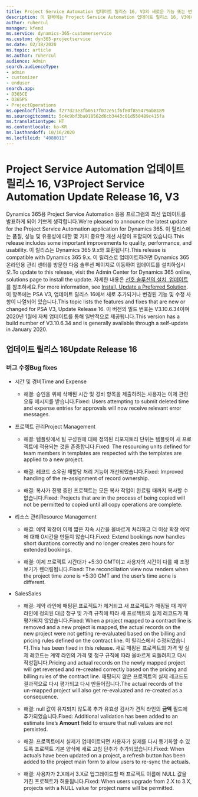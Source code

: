 ```yaml
---
title: Project Service Automation 업데이트 릴리스 16, V3의 새로운 기능 또는 변경된 기능
description: 이 항목에는 Project Service Automation 업데이트 릴리스 16, V3에서 사용할 수 있는 기능 및 수정 사항이 나열되어 있습니다.
author: ruhercul
manager: kfend
ms.service: dynamics-365-customerservice
ms.custom: dyn365-projectservice
ms.date: 02/18/2020
ms.topic: article
ms.author: ruhercul
audience: Admin
search.audienceType:
- admin
- customizer
- enduser
search.app:
- D365CE
- D365PS
- ProjectOperations
ms.openlocfilehash: f277d23e3fb0517f072e51f6f80f855479ab8189
ms.sourcegitcommit: 5c4c9bf3ba018562d6cb3443c01d550489c415fa
ms.translationtype: HT
ms.contentlocale: ko-KR
ms.lasthandoff: 10/16/2020
ms.locfileid: "4080011"
---
```

# <a name="project-service-automation-update-release-16-v3"></a><span data-ttu-id="bda47-103">Project Service Automation 업데이트 릴리스 16, V3</span><span class="sxs-lookup"><span data-stu-id="bda47-103">Project Service Automation Update Release 16, V3</span></span>

<span data-ttu-id="bda47-104">Dynamics 365용 Project Service Automation 응용 프로그램의 최신 업데이트를 발표하게 되어 기쁘게 생각합니다.</span><span class="sxs-lookup"><span data-stu-id="bda47-104">We’re pleased to announce the latest update for the Project Service Automation application for Dynamics 365.</span></span> <span data-ttu-id="bda47-105">이 릴리스에는 품질, 성능 및 유용성에 대한 몇 가지 중요한 개선 사항이 포함되어 있습니다.</span><span class="sxs-lookup"><span data-stu-id="bda47-105">This release includes some important improvements to quality, performance, and usability.</span></span>  <span data-ttu-id="bda47-106">이 릴리스는 Dynamics 365 9.x와 호환됩니다.</span><span class="sxs-lookup"><span data-stu-id="bda47-106">This release is compatible with Dynamics 365 9.x.</span></span> <span data-ttu-id="bda47-107">이 릴리스로 업데이트하려면 Dynamics 365 온라인용 관리 센터를 방문한 다음 솔루션 페이지로 이동하여 업데이트를 설치하십시오.</span><span class="sxs-lookup"><span data-stu-id="bda47-107">To update to this release, visit the Admin Center for Dynamics 365 online, solutions page to install the update.</span></span> <span data-ttu-id="bda47-108">자세한 내용은 [선호 솔루션의 설치, 업데이트](https://docs.microsoft.com/dynamics365/project-service/upgrade-psa-home-page)를 참조하세요.</span><span class="sxs-lookup"><span data-stu-id="bda47-108">For more information, see [Install, Update a Preferred Solution](https://docs.microsoft.com/dynamics365/project-service/upgrade-psa-home-page).</span></span>
<span data-ttu-id="bda47-109">이 항목에는 PSA V3, 업데이트 릴리스 16에서 새로 추가되거나 변경된 기능 및 수정 사항이 나열되어 있습니다.</span><span class="sxs-lookup"><span data-stu-id="bda47-109">This topic lists the features and fixes that are new or changed for PSA V3, Update Release 16.</span></span> <span data-ttu-id="bda47-110">이 버전의 빌드 번호는 V3.10.6.34이며 2020년 1월에 자체 업데이트를 통해 일반적으로 제공됩니다.</span><span class="sxs-lookup"><span data-stu-id="bda47-110">This version has a build number of V3.10.6.34 and is generally available through a self-update in January 2020.</span></span>


## <a name="update-release-16"></a><span data-ttu-id="bda47-111">업데이트 릴리스 16</span><span class="sxs-lookup"><span data-stu-id="bda47-111">Update Release 16</span></span>

### <a name="bug-fixes"></a><span data-ttu-id="bda47-112">버그 수정</span><span class="sxs-lookup"><span data-stu-id="bda47-112">Bug fixes</span></span>

-   <span data-ttu-id="bda47-113">시간 및 경비</span><span class="sxs-lookup"><span data-stu-id="bda47-113">Time and Expense</span></span>

    -   <span data-ttu-id="bda47-114">해결: 승인을 위해 삭제된 시간 및 경비 항목을 제출하려는 사용자는 이제 관련 오류 메시지를 받습니다.</span><span class="sxs-lookup"><span data-stu-id="bda47-114">Fixed: Users attempting to submit deleted time and expense entries for approvals will now receive relevant error messages.</span></span>

-   <span data-ttu-id="bda47-115">프로젝트 관리</span><span class="sxs-lookup"><span data-stu-id="bda47-115">Project Management</span></span>

    -   <span data-ttu-id="bda47-116">해결: 템플릿에서 팀 구성원에 대해 정의된 리포지토리 단위는 템플릿이 새 프로젝트에 적용되는 것을 존중합니다.</span><span class="sxs-lookup"><span data-stu-id="bda47-116">Fixed: The resourcing units defined for team members in templates are respected with the templates are applied to a new project.</span></span>

    -   <span data-ttu-id="bda47-117">해결: 레코드 소유권 재할당 처리 기능이 개선되었습니다.</span><span class="sxs-lookup"><span data-stu-id="bda47-117">Fixed: Improved handling of the re-assignment of record ownership.</span></span>

    -   <span data-ttu-id="bda47-118">해결: 복사가 진행 중인 프로젝트는 모든 복사 작업이 완료될 때까지 복사할 수 없습니다.</span><span class="sxs-lookup"><span data-stu-id="bda47-118">Fixed: Projects that are in the process of being copied will not be permitted to copied until all copy operations are complete.</span></span>

-   <span data-ttu-id="bda47-119">리소스 관리</span><span class="sxs-lookup"><span data-stu-id="bda47-119">Resource Management</span></span>

    -   <span data-ttu-id="bda47-120">해결: 예약 확장이 이제 짧은 지속 시간을 올바르게 처리하고 더 이상 확장 예약에 대해 0시간을 만들지 않습니다.</span><span class="sxs-lookup"><span data-stu-id="bda47-120">Fixed: Extend bookings now handles short durations correctly and no longer creates zero hours for extended bookings.</span></span>

    -   <span data-ttu-id="bda47-121">해결: 이제 프로젝트 시간대가 +5:30 GMT이고 사용자의 시간이 다를 때 조정 보기가 렌더링됩니다.</span><span class="sxs-lookup"><span data-stu-id="bda47-121">Fixed: The reconciliation view now renders when the project time zone is +5:30 GMT and the user’s time aone is different.</span></span>

-   <span data-ttu-id="bda47-122">Sales</span><span class="sxs-lookup"><span data-stu-id="bda47-122">Sales</span></span>

    -   <span data-ttu-id="bda47-123">해결: 계약 라인에 매핑된 프로젝트가 제거되고 새 프로젝트가 매핑될 때 계약 라인에 정의된 대금 청구 및 가격 규칙에 따라 새 프로젝트의 실제 레코드가 재평가되지 않았습니다.</span><span class="sxs-lookup"><span data-stu-id="bda47-123">Fixed: When a project mapped to a contract line is removed and a new project is mapped, the actual records on the new project were not getting re-evaluated based on the billing and pricing rules defined on the contract line.</span></span> <span data-ttu-id="bda47-124">이 릴리스에서 수정되었습니다.</span><span class="sxs-lookup"><span data-stu-id="bda47-124">This has been fixed in this release.</span></span> <span data-ttu-id="bda47-125">새로 매핑된 프로젝트의 가격 및 실제 레코드는 계약 라인의 가격 및 청구 규칙에 따라 올바르게 되돌려지고 다시 작성됩니다.</span><span class="sxs-lookup"><span data-stu-id="bda47-125">Pricing and actual records on the newly mapped project will get reversed and re-created correctly based on the pricing and billing rules of the contract line.</span></span> <span data-ttu-id="bda47-126">매핑되지 않은 프로젝트의 실제 레코드도 결과적으로 다시 평가되고 다시 만들어집니다.</span><span class="sxs-lookup"><span data-stu-id="bda47-126">The actual records of the un-mapped project will also get re-evaluated and re-created as a consequence.</span></span>

    -   <span data-ttu-id="bda47-127">해결: null 값이 유지되지 않도록 추가 유효성 검사가 견적 라인의 **금액** 필드에 추가되었습니다.</span><span class="sxs-lookup"><span data-stu-id="bda47-127">Fixed: Additional validation has been added to an estimate line’s **Amount** field to ensure that null values are not persisted.</span></span>

    -   <span data-ttu-id="bda47-128">해결: 프로젝트에서 실제가 업데이트되면 사용자가 실제를 다시 동기화할 수 있도록 프로젝트 기본 양식에 새로 고침 단추가 추가되었습니다.</span><span class="sxs-lookup"><span data-stu-id="bda47-128">Fixed: When actuals have been updated on a project, a refresh button has been added to the project main form to allow users to re-sync the actuals.</span></span>

    -   <span data-ttu-id="bda47-129">해결: 사용자가 2.X에서 3.X로 업그레이드할 때 프로젝트 이름에 NULL 값을 가진 프로젝트가 허용됩니다.</span><span class="sxs-lookup"><span data-stu-id="bda47-129">Fixed: When users upgrade from 2.X to 3.X, projects with a NULL value for project name will be permitted.</span></span>

